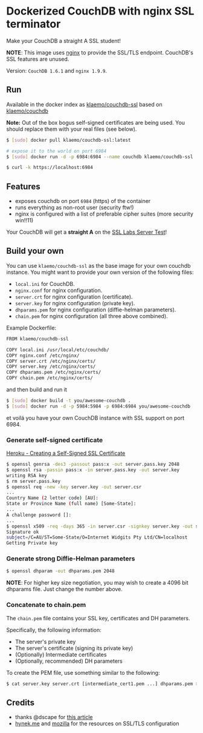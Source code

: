 # Dockerized CouchDB with nginx SSL terminator

Make your CouchDB a straight A SSL student!

**NOTE**: This image uses [nginx](http://nginx.org/) to provide the SSL/TLS endpoint.  CouchDB's SSL features are unused.

Version: `CouchDB 1.6.1` and `nginx 1.9.9`.

## Run

Available in the docker index as [klaemo/couchdb-ssl](https://index.docker.io/u/klaemo/couchdb-ssl/)
based on [klaemo/couchdb](https://index.docker.io/u/klaemo/couchdb/)

__Note:__ Out of the box bogus self-signed certificates are being used.
You should replace them with your real files (see below).

```bash
$ [sudo] docker pull klaemo/couchdb-ssl:latest

# expose it to the world on port 6984
$ [sudo] docker run -d -p 6984:6984 --name couchdb klaemo/couchdb-ssl

$ curl -k https://localhost:6984
```

## Features

* exposes couchdb on port `6984` (https) of the container
* runs everything as non-root user (security ftw!)
* nginx is configured with a list of preferable cipher suites (more security win!!11)

Your CouchDB will get a __straight A__ on the [SSL Labs Server Test](https://www.ssllabs.com/ssltest/)!

## Build your own

You can use `klaemo/couchdb-ssl` as the base image for your own couchdb instance.
You might want to provide your own version of the following files:

* `local.ini` for CouchDB.
* `nginx.conf` for nginx configuration.
* `server.crt` for nginx configuration (certificate).
* `server.key` for nginx configuration (private key).
* `dhparams.pem` for nginx configuration (diffie-helman parameters).
* `chain.pem` for nginx configuration (all three above combined).

Example Dockerfile:

```bash
FROM klaemo/couchdb-ssl

COPY local.ini /usr/local/etc/couchdb/
COPY nginx.conf /etc/nginx/
COPY server.crt /etc/nginx/certs/
COPY server.key /etc/nginx/certs/
COPY dhparams.pem /etc/nginx/certs/
COPY chain.pem /etc/nginx/certs/
```

and then build and run it

```bash
$ [sudo] docker build -t you/awesome-couchdb .
$ [sudo] docker run -d -p 5984:5984 -p 6984:6984 you/awesome-couchdb
```

et voilá you have your own CouchDB instance with SSL support on port 6984.

### Generate self-signed certificate

[Heroku - Creating a Self-Signed SSL Certificate](https://devcenter.heroku.com/articles/ssl-certificate-self)

```bash
$ openssl genrsa -des3 -passout pass:x -out server.pass.key 2048
$ openssl rsa -passin pass:x -in server.pass.key -out server.key
writing RSA key
$ rm server.pass.key
$ openssl req -new -key server.key -out server.csr
...
Country Name (2 letter code) [AU]:
State or Province Name (full name) [Some-State]:
...
A challenge password []:
...
$ openssl x509 -req -days 365 -in server.csr -signkey server.key -out server.crt
Signature ok
subject=/C=AU/ST=Some-State/O=Internet Widgits Pty Ltd/CN=localhost
Getting Private key
```

### Generate strong Diffie-Helman parameters

```bash
$ openssl dhparam -out dhparams.pem 2048
```

**NOTE**: For higher key size negotiation, you may wish to create a 4096 bit dhparams file.  Just change the number above.

### Concatenate to chain.pem

The `chain.pem` file contains your SSL key, certificates and DH parameters.

Specifically, the following information:
* The server's private key
* The server's certificate (signing its private key)
* (Optionally) Intermediate certificates
* (Optionally, recommended) DH parameters

To create the PEM file, use something similar to the following:

```sh
$ cat server.key server.crt [intermediate_cert1.pem ...] dhparams.pem > chain.pem
```

## Credits

* thanks @dscape for [this article](https://medium.com/code-adventures/35c45ce2a814)
* [hynek.me](https://hynek.me/articles/hardening-your-web-servers-ssl-ciphers/) and [mozilla](https://wiki.mozilla.org/Security/Server_Side_TLS) for the resources on SSL/TLS configuration
